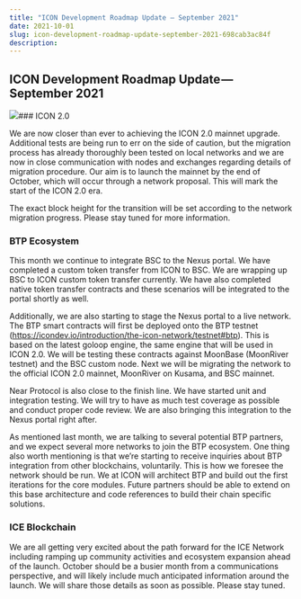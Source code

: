 ```yaml
---
title: "ICON Development Roadmap Update — September 2021"
date: 2021-10-01
slug: icon-development-roadmap-update-september-2021-698cab3ac84f
description:
---
```


## ICON Development Roadmap Update — September 2021

![](https://cdn-images-1.medium.com/max/800/1*E35gVayXB14NyonLhfvZBA.jpeg)### ICON 2.0

We are now closer than ever to achieving the ICON 2.0 mainnet upgrade. Additional tests are being run to err on the side of caution, but the migration process has already thoroughly been tested on local networks and we are now in close communication with nodes and exchanges regarding details of migration procedure. Our aim is to launch the mainnet by the end of October, which will occur through a network proposal. This will mark the start of the ICON 2.0 era.

The exact block height for the transition will be set according to the network migration progress. Please stay tuned for more information.

### BTP Ecosystem

This month we continue to integrate BSC to the Nexus portal. We have completed a custom token transfer from ICON to BSC. We are wrapping up BSC to ICON custom token transfer currently. We have also completed native token transfer contracts and these scenarios will be integrated to the portal shortly as well.

Additionally, we are also starting to stage the Nexus portal to a live network. The BTP smart contracts will first be deployed onto the BTP testnet (<https://icondev.io/introduction/the-icon-network/testnet#btp>). This is based on the latest goloop engine, the same engine that will be used in ICON 2.0. We will be testing these contracts against MoonBase (MoonRiver testnet) and the BSC custom node. Next we will be migrating the network to the official ICON 2.0 mainnet, MoonRiver on Kusama, and BSC mainnet.

Near Protocol is also close to the finish line. We have started unit and integration testing. We will try to have as much test coverage as possible and conduct proper code review. We are also bringing this integration to the Nexus portal right after.

As mentioned last month, we are talking to several potential BTP partners, and we expect several more networks to join the BTP ecosystem. One thing also worth mentioning is that we’re starting to receive inquiries about BTP integration from other blockchains, voluntarily. This is how we foresee the network should be run. We at ICON will architect BTP and build out the first iterations for the core modules. Future partners should be able to extend on this base architecture and code references to build their chain specific solutions.

### ICE Blockchain

We are all getting very excited about the path forward for the ICE Network including ramping up community activities and ecosystem expansion ahead of the launch. October should be a busier month from a communications perspective, and will likely include much anticipated information around the launch. We will share those details as soon as possible. Please stay tuned.

